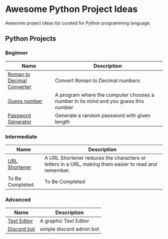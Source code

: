 # Awesome Python Project Ideas

Awesome project ideas list curated for Python programming language.

## Python Projects

### Beginner

| Name                                                                            | Description                      |
| ------------------------------------------------------------------------------- | -------------------------------- |
| [Roman to Decimal Converter](./projects/beginner/roman-to-decimal-converter.md) | Convert Roman to Decimal numbers |
| [Guess number](./projects/beginner/guess-number.md) | A program where the computer chooses a number in its mind and you guess this number |
| [Password Generator](./projects/beginner/password-generator.md) | Generate a random password with given length |

### Intermediate

| Name            | Description     |
| --------------- | --------------- |
| [URL Shortener](./projects/intermediate/url-shortner.md) | A URL Shortener reduces the characters or letters in a URL, making them easier to read and remember. |
| To Be Completed | To Be Completed |

### Advanced

| Name            | Description     |
| --------------- | --------------- |
| [Text Editor](./projects/advanced/text-editor.md) | A graphic Text Editor |
| [Discord bot](./projects/advanced/discord-bot.md) | simple discord admin bot |
